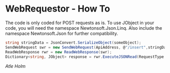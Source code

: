 # WebRequestor - How To
The code is only coded for POST requests as is.
To use JObject in your code, you will need the namespace Newtonsoft.Json.Linq. Also include the namespace Newtonsoft.Json for further compatibility.
```c#
string stringData = JsonConvert.SerializeObject(someObject);
SendWebRequest swr = new SendWebRequest(ApiAddress, @"/insert",stringData);
ReadWebResponse rwr = new ReadWebResponse(swr);
Dictionary<string, JObject> response = rwr.ExecuteJSONRead(RequestType.POST);
```

*Atle Holm*